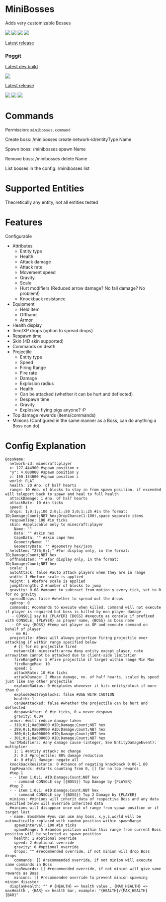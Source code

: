 # MiniBosses

Adds very customizable Bosses

[![](https://img.shields.io/github/issues/diamond-gold/MiniBosses?style=for-the-badge&logo=github)](https://github.com/diamond-gold/MiniBosses/issues)
[![](https://img.shields.io/github/release/diamond-gold/MiniBosses?style=for-the-badge&logo=github)](https://github.com/CzechPMDevs/MiniBosses/releases)
[![](https://img.shields.io/github/downloads/diamond-gold/MiniBosses/total?style=for-the-badge&logo=github)](https://github.com/CzechPMDevs/MiniBosses/releases)
![](https://img.shields.io/github/downloads/diamond-gold/MiniBosses/latest/total?style=for-the-badge&logo=github)

[Latest release](https://github.com/diamond-gold/MiniBosses/releases/latest)

### Poggit

[Latest dev build](https://poggit.pmmp.io/ci/diamond-gold/MiniBosses/~)

[![](https://poggit.pmmp.io/ci.shield/diamond-gold/MiniBosses/MiniBosses?style=for-the-badge)](https://poggit.pmmp.io/ci/diamond-gold/MiniBosses/~)

[Latest release](https://poggit.pmmp.io/get/MiniBosses/)

[![](https://poggit.pmmp.io/shield.api/MiniBosses?style=for-the-badge)](https://poggit.pmmp.io/p/MiniBosses)
[![](https://poggit.pmmp.io/shield.downloads/MiniBosses?style=for-the-badge)](https://poggit.pmmp.io/p/MiniBosses)
[![](https://poggit.pmmp.io/shield.state/MiniBosses?style=for-the-badge)](https://poggit.pmmp.io/p/MiniBosses)

# Commands

Permission: ```minibosses.command```

Create boss: /minibosses create network-id/entityType Name

Spawn boss: /minibosses spawn Name

Remove boss: /minibosses delete Name

List bosses in the config: /minibosses list

# Supported Entities
Theoretically any entity, not all entities tested

# Features
Configurable
* Attributes
  * Entity type
  * Health
  * Attack damage
  * Attack rate
  * Movement speed
  * Gravity
  * Scale
  * Hurt modifiers (Reduced arrow damage? No fall damage? No problem!)
  * Knockback resistance
* Equipment
  * Held item
  * Offhand
  * Armor
* Health display
* Item/XP drops (option to spread drops)
* Respawn time
* Skin (4D skin supported)
* Commands on death
* Projectile
  * Entity type
  * Speed
  * Firing Range
  * Fire rate
  * Damage
  * Explosion radius
  * Health
  * Can be attacked (whether it can be hurt and deflected)
  * Despawn time
  * Gravity
  * Explosive flying pigs anyone? :P
* Top damage rewards (items/commands)
* Minions (Configured in the same manner as a Boss, can do anything a Boss can do)

# Config Explanation
```
BossName:
  network-id: minecraft:player
  x: 127.444900 #spawn position x
  "y": 4.000000 #spawn position y
  z: 160.134600 #spawn position z
  world: FLAT
  health: 20 #no. of half hearts
  range: 10 #no. of blocks to stay in from spawn position, if exceeded will teleport back to spawn and heal to full health
  attackDamage: 1 #no. of half hearts
  attackRate: 10 #in ticks
  speed: 1
  drops: 1;0;1;;100 2;0;1;;50 3;0;1;;25 #in the format: ID;Damage;Count;NBT hex;DropChance(1-100),space separate items
  respawnTime: 100 #in ticks
  skin: #applicable only to minecraft:player
    Name: ""
    Data: "" #skin hex
    CapeData: "" #skin cape hex
    GeometryName: ""
    GeometryData: "" #geometry hex/json
  heldItem: "276;0;1;" #for display only, in the format: ID;Damage;Count;NBT hex
  offhandItem: "" #for display only, in the format: ID;Damage;Count;NBT hex
  scale: 1
  autoAttack: false #auto attack players when they are in range
  width: 1 #before scale is applied
  height: 1 #before scale is applied
  jumpStrength: 2 #number of blocks to jump
  gravity: 0.08 #amount to subtract from motion y every tick, set to 0 for no gravity
  spreadDrops: false #whether to spread out the drops
  xpDrop: 0
  commands: #commands to execute when killed, command will not execute if player is required but boss is killed by non player damage
   - CONSOLE say Hi {PLAYER} {BOSS} #execute as console if prefixed with CONSOLE, {PLAYER} as player name, {BOSS} as boss name
   - OP say {BOSS} #temp set player as OP and execute command on behalf of player
   - me Hi
  projectile: #Boss will always priortize firing projectile over attacking if within range specified below
    # [] for no projectile fired
    networkId: minecraft:arrow #any entity except player, note arrow/item cannot be attacked due to client-side limitation
    fireRangeMin: 5 #fire projectile if target within range Min Max
    fireRangeMax: 10
    speed: 1
    attackRate: 10 #in ticks
    attackDamage: 2 #base damage, no. of half hearts, scaled by speed just like any other projectile
    explodeRadius: 0 #explodes whenever it hits entity/block if more than 0
    explodeDestroyBlocks: false #USE WITH CAUTION
    health: 1
    canBeAttacked: false #whether the projectile can be hurt and deflected
    despawnAfter: 0 #in ticks, 0 = never despawn
    gravity: 0.04
  armor: #will reduce damage taken
  - 310;0;1;0a000000 #ID;Damage;Count;NBT hex
  - 299;0;1;0a000000 #ID;Damage;Count;NBT hex
  - 300;0;1;0a000000 #ID;Damage;Count;NBT hex
  - 301;0;1;0a000000 #ID;Damage;Count;NBT hex
  hurtModifiers: #any damage cause (integer, See EntityDamageEvent): multiplier
    1: 1 #entity attack: no change
    2: 0.2 #projectile: 80% damage reduction
    4: 0 #fall damage: negate all
  knockbackResistance: 0 #chance of negating knockback 0.00-1.00
  topRewards: #starts counting from 0, [] for no top rewards
  #top 1
  - - item 1;0;1; #ID;Damage;Count;NBT hex
    - command CONSOLE say [{BOSS}] Top Damage by {PLAYER}
  #top 2
  - - item 1;0;1; #ID;Damage;Count;NBT hex
    - command CONSOLE say [{BOSS}] Top 2 Damage by {PLAYER}
  minions: #minions will inherit data of respective Boss and any data specified below will override inherited data
  #minions will disappear once out of range from spawn position or if target lost
  - name: BossName #you can use any boss, x,y,z,world will be automatically replaced with random position within spawnRange
    spawnInterval: 100 #in ticks
    spawnRange: 5 #random position within this range from current Boss position will be selected as spawn position
    health: 1 #optional override
    speed: 2 #optional override
    gravity: 0 #optional override
    drops: "" #recommended override, if not minion will drop Boss drops
    commands: [] #recommended override, if not minion will execute same commands in Boss
    topRewards: [] #recommended override, if not minion will give same rewards as Boss
    minions: [] #recommended override to prevent minion spawning minion disaster
  displayHealth: "" # {HEALTH} => health value , {MAX_HEALTH} => maxHealth , {BAR} => health bar, example: "{HEALTH}/{MAX_HEALTH} {BAR}"
```